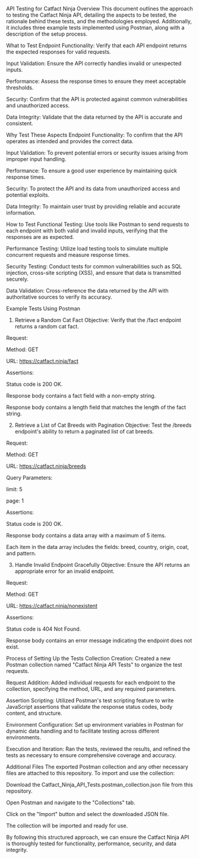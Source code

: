 API Testing for Catfact Ninja
Overview
This document outlines the approach to testing the Catfact Ninja API, detailing the aspects to be tested, the rationale behind these tests, and the methodologies employed. Additionally, it includes three example tests implemented using Postman, along with a description of the setup process.

What to Test
Endpoint Functionality: Verify that each API endpoint returns the expected responses for valid requests.

Input Validation: Ensure the API correctly handles invalid or unexpected inputs.

Performance: Assess the response times to ensure they meet acceptable thresholds.

Security: Confirm that the API is protected against common vulnerabilities and unauthorized access.

Data Integrity: Validate that the data returned by the API is accurate and consistent.

Why Test These Aspects
Endpoint Functionality: To confirm that the API operates as intended and provides the correct data.

Input Validation: To prevent potential errors or security issues arising from improper input handling.

Performance: To ensure a good user experience by maintaining quick response times.

Security: To protect the API and its data from unauthorized access and potential exploits.

Data Integrity: To maintain user trust by providing reliable and accurate information.

How to Test
Functional Testing: Use tools like Postman to send requests to each endpoint with both valid and invalid inputs, verifying that the responses are as expected.

Performance Testing: Utilize load testing tools to simulate multiple concurrent requests and measure response times.

Security Testing: Conduct tests for common vulnerabilities such as SQL injection, cross-site scripting (XSS), and ensure that data is transmitted securely.

Data Validation: Cross-reference the data returned by the API with authoritative sources to verify its accuracy.

Example Tests Using Postman
1. Retrieve a Random Cat Fact
Objective: Verify that the /fact endpoint returns a random cat fact.

Request:

Method: GET

URL: https://catfact.ninja/fact

Assertions:

Status code is 200 OK.

Response body contains a fact field with a non-empty string.

Response body contains a length field that matches the length of the fact string.

2. Retrieve a List of Cat Breeds with Pagination
Objective: Test the /breeds endpoint's ability to return a paginated list of cat breeds.

Request:

Method: GET

URL: https://catfact.ninja/breeds

Query Parameters:

limit: 5

page: 1

Assertions:

Status code is 200 OK.

Response body contains a data array with a maximum of 5 items.

Each item in the data array includes the fields: breed, country, origin, coat, and pattern.

3. Handle Invalid Endpoint Gracefully
Objective: Ensure the API returns an appropriate error for an invalid endpoint.

Request:

Method: GET

URL: https://catfact.ninja/nonexistent

Assertions:

Status code is 404 Not Found.

Response body contains an error message indicating the endpoint does not exist.

Process of Setting Up the Tests
Collection Creation: Created a new Postman collection named "Catfact Ninja API Tests" to organize the test requests.

Request Addition: Added individual requests for each endpoint to the collection, specifying the method, URL, and any required parameters.

Assertion Scripting: Utilized Postman's test scripting feature to write JavaScript assertions that validate the response status codes, body content, and structure.

Environment Configuration: Set up environment variables in Postman for dynamic data handling and to facilitate testing across different environments.

Execution and Iteration: Ran the tests, reviewed the results, and refined the tests as necessary to ensure comprehensive coverage and accuracy.

Additional Files
The exported Postman collection and any other necessary files are attached to this repository. To import and use the collection:

Download the Catfact_Ninja_API_Tests.postman_collection.json file from this repository.

Open Postman and navigate to the "Collections" tab.

Click on the "Import" button and select the downloaded JSON file.

The collection will be imported and ready for use.

By following this structured approach, we can ensure the Catfact Ninja API is thoroughly tested for functionality, performance, security, and data integrity.
